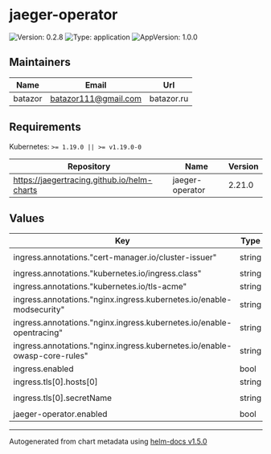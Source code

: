 # jaeger-operator

![Version: 0.2.8](https://img.shields.io/badge/Version-0.2.8-informational?style=flat-square) ![Type: application](https://img.shields.io/badge/Type-application-informational?style=flat-square) ![AppVersion: 1.0.0](https://img.shields.io/badge/AppVersion-1.0.0-informational?style=flat-square)

## Maintainers

| Name | Email | Url |
| ---- | ------ | --- |
| batazor | batazor111@gmail.com | batazor.ru |

## Requirements

Kubernetes: `>= 1.19.0 || >= v1.19.0-0`

| Repository | Name | Version |
|------------|------|---------|
| https://jaegertracing.github.io/helm-charts | jaeger-operator | 2.21.0 |

## Values

| Key | Type | Default | Description |
|-----|------|---------|-------------|
| ingress.annotations."cert-manager.io/cluster-issuer" | string | `"cert-manager-production"` |  |
| ingress.annotations."kubernetes.io/ingress.class" | string | `"nginx"` |  |
| ingress.annotations."kubernetes.io/tls-acme" | string | `"true"` |  |
| ingress.annotations."nginx.ingress.kubernetes.io/enable-modsecurity" | string | `"true"` |  |
| ingress.annotations."nginx.ingress.kubernetes.io/enable-opentracing" | string | `"true"` |  |
| ingress.annotations."nginx.ingress.kubernetes.io/enable-owasp-core-rules" | string | `"true"` |  |
| ingress.enabled | bool | `true` |  |
| ingress.tls[0].hosts[0] | string | `"shortlink.ddns.net"` |  |
| ingress.tls[0].secretName | string | `"shortlink-ingress-tls"` |  |
| jaeger-operator.enabled | bool | `true` |  |

----------------------------------------------
Autogenerated from chart metadata using [helm-docs v1.5.0](https://github.com/norwoodj/helm-docs/releases/v1.5.0)
